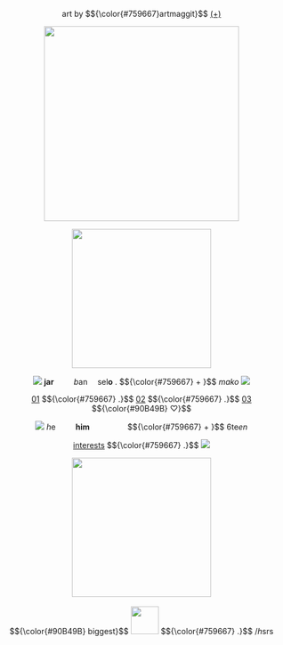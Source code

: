 <p align="center">  art by $${\color{#759667}artmaggit}$$ <a href="https://www.tumblr.com/artmaggit">(+)</a> <p align="center">
<p align="center"> <img src="https://i.ibb.co/spDLMKYh/Untitled210-20250511185253.png"width=350>

<p align="center"> <img src="https://64.media.tumblr.com/ae4b914355cd68efb3f3ddf498a4b3e8/f1af8e97fbb78ea1-b3/s250x400/fcf07b3e4aa4249e64477cb726d842849ed1711a.pnj"width=250>


<p align="center"> <img src="https://64.media.tumblr.com/3964ce0b3ca77d409897174ffbf8b616/0cf4d84237896555-21/s75x75_c1/4490031e095ea4bf1a2c8df762680c8b904971d7.gifv"> <b>jar</b>    <i>b</i>an  sel<b>o</b> . $${\color{#759667} + }$$ <i>mako</i> <img src="https://i.postimg.cc/KjQdvGMR/ezgif-3-c0fe382bb6.gif">


<p align="center"> <a href="https://phighting.miraheze.org/Banhammer">01</a> $${\color{#759667} .}$$ <a href="https://mythcommunity.fandom.com/wiki/SELOZAR">02</a> $${\color{#759667} .}$$ <a href="https://pacificrim.fandom.com/wiki/Mako_Mori">03</a> $${\color{#90B49B} ♡}$$


<p align="center"> <img src="https://64.media.tumblr.com/76498915a1b8984999e88be3cc99f3a9/a63a759e40e4577b-35/s75x75_c1/3a1a61db8a2a1f14aacc0fe2161097a29b221593.gif"> <i>h</i>e    <b>him</b>       $${\color{#759667} + }$$ 6te<i>en</I>
<p align="center"> <a href="https://rentry.co/vvermillion">interests</a> $${\color{#759667} .}$$ <img src="https://pixels.crd.co/assets/images/gallery60/ff35b74f.gif?v=875a4f74"> 

<p align="center">   <img src="https://64.media.tumblr.com/ae4b914355cd68efb3f3ddf498a4b3e8/f1af8e97fbb78ea1-b3/s250x400/fcf07b3e4aa4249e64477cb726d842849ed1711a.pnj"width=250>
    
<p align="center"> $${\color{#90B49B} biggest}$$ <img src="https://64.media.tumblr.com/9cef35923428be988a44c60f51409e74/cdae7369edfe0a2a-c7/s100x200/bfcae010899c2b8453580d69d78d9065a89faedf.gifv"width=50> $${\color{#759667} .}$$ /<i>h</i>srs



